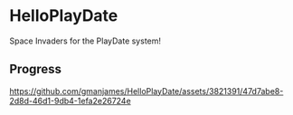 # HelloPlayDate

Space Invaders for the PlayDate system!

## Progress

https://github.com/gmanjames/HelloPlayDate/assets/3821391/47d7abe8-2d8d-46d1-9db4-1efa2e26724e
